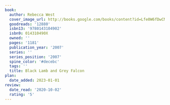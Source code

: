 ```yaml
---
book:
  author: Rebecca West
  cover_image_url: http://books.google.com/books/content?id=Lfe0W6fDwCMC&printsec=frontcover&img=1&zoom=1&edge=curl&source=gbs_api
  goodreads: '12880'
  isbn13: '9780143104902'
  isbn9: 014310490X
  owned: ''
  pages: '1181'
  publication_year: '2007'
  series: ''
  series_position: '2007'
  spine_color: '#decebc'
  tags: ''
  title: Black Lamb and Grey Falcon
plan:
  date_added: 2023-01-01
review:
  date_read: '2020-10-02'
  rating: '5'
---
```


